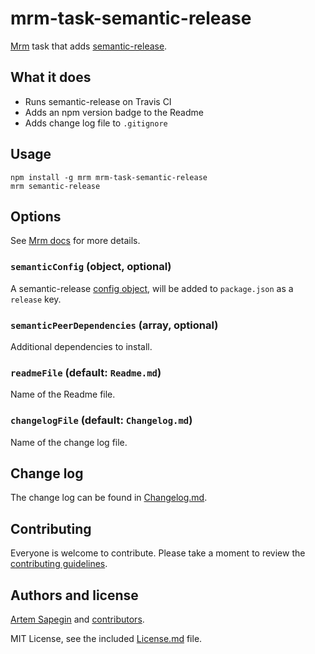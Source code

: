 # mrm-task-semantic-release

[Mrm](https://github.com/sapegin/mrm) task that adds [semantic-release](https://github.com/semantic-release/semantic-release).

## What it does

* Runs semantic-release on Travis CI
* Adds an npm version badge to the Readme
* Adds change log file to `.gitignore`

## Usage

```
npm install -g mrm mrm-task-semantic-release
mrm semantic-release
```

## Options

See [Mrm docs](https://github.com/sapegin/mrm#usage) for more details.

### `semanticConfig` (object, optional)

A semantic-release [config object](https://github.com/semantic-release/semantic-release#plugins), will be added to `package.json` as a `release` key.

### `semanticPeerDependencies` (array, optional)

Additional dependencies to install.

### `readmeFile` (default: `Readme.md`)

Name of the Readme file.

### `changelogFile` (default: `Changelog.md`)

Name of the change log file.

## Change log

The change log can be found in [Changelog.md](Changelog.md).

## Contributing

Everyone is welcome to contribute. Please take a moment to review the [contributing guidelines](../../Contributing.md).

## Authors and license

[Artem Sapegin](http://sapegin.me) and [contributors](https://github.com/sapegin/mrm-tasks/graphs/contributors).

MIT License, see the included [License.md](License.md) file.
